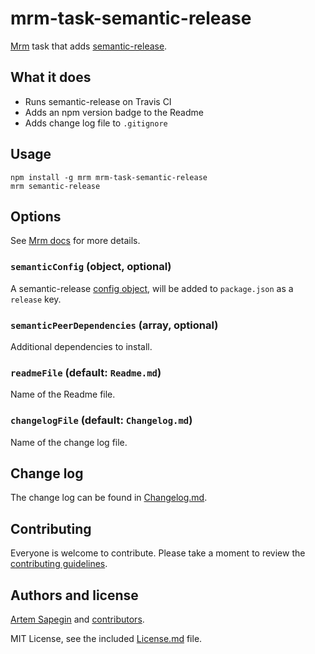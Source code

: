 # mrm-task-semantic-release

[Mrm](https://github.com/sapegin/mrm) task that adds [semantic-release](https://github.com/semantic-release/semantic-release).

## What it does

* Runs semantic-release on Travis CI
* Adds an npm version badge to the Readme
* Adds change log file to `.gitignore`

## Usage

```
npm install -g mrm mrm-task-semantic-release
mrm semantic-release
```

## Options

See [Mrm docs](https://github.com/sapegin/mrm#usage) for more details.

### `semanticConfig` (object, optional)

A semantic-release [config object](https://github.com/semantic-release/semantic-release#plugins), will be added to `package.json` as a `release` key.

### `semanticPeerDependencies` (array, optional)

Additional dependencies to install.

### `readmeFile` (default: `Readme.md`)

Name of the Readme file.

### `changelogFile` (default: `Changelog.md`)

Name of the change log file.

## Change log

The change log can be found in [Changelog.md](Changelog.md).

## Contributing

Everyone is welcome to contribute. Please take a moment to review the [contributing guidelines](../../Contributing.md).

## Authors and license

[Artem Sapegin](http://sapegin.me) and [contributors](https://github.com/sapegin/mrm-tasks/graphs/contributors).

MIT License, see the included [License.md](License.md) file.
